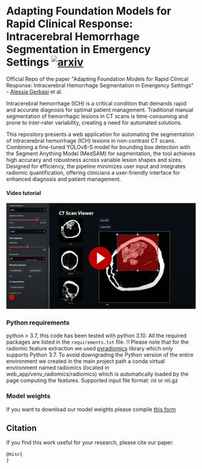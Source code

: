 # Adapting Foundation Models for Rapid Clinical Response: Intracerebral Hemorrhage Segmentation in Emergency Settings [![arxiv](https://img.shields.io/badge/arXiv-red)]() 

Official Repo of the paper "Adapting Foundation Models for Rapid Clinical Response: Intracerebral Hemorrhage Segmentation in Emergency Settings" - [Alessia Gerbasi](https://scholar.google.com/citations?user=zzZZp_UAAAAJ&hl=it) et al.

Intracerebral hemorrhage (ICH) is a critical condition that demands rapid and accurate diagnosis for optimal patient management. Traditional manual segmentation of hemorrhagic lesions in CT scans is time-consuming and prone to inter-rater variability, creating a need for automated solutions.

This repository presents a web application for automating the segmentation of intracerebral hemorrhage (ICH) lesions in non-contrast CT scans. Combining a fine-tuned YOLOv8-S model for bounding box detection with the Segment Anything Model (MedSAM) for segmentation, the tool achieves high accuracy and robustness across variable lesion shapes and sizes. Designed for efficiency, the pipeline minimizes user input and integrates radiomic quantification, offering clinicians a user-friendly interface for enhanced diagnosis and patient management.

#### Video tutorial

[![Watch the video](web_app/tutorial_preview.png)](https://youtu.be/uK7eDUeIFZM)

### Python requirements 
python > 3.7, this code has been tested with python 3.10.
All the required packages are listed in the `requirements.txt` file.
!! Please note that for the radiomic feature extraction we used [pyradiomics](https://pyradiomics.readthedocs.io/en/latest/index.html) library which only supports Python 3.7. To avoid downgrading the Python version of the entire environment we created in the main project path a conda virtual environment named radiomics (located in web_app/venv_radiomics/radiomics) which is automatically loaded by the page computing the features. 
Supported input file format: nii or nii.gz

### Model weights
If you want to download our model weights please compile [this form](https://docs.google.com/forms/d/e/1FAIpQLSc3Z5EOr0ZHTgMoLTjuX-vvnj7BUwQRSq3nTKew6J6HbfMEwQ/viewform?usp=share_link)

## Citation
If you find this work useful for your research, please cite our paper:
```
@misc{
}
```
